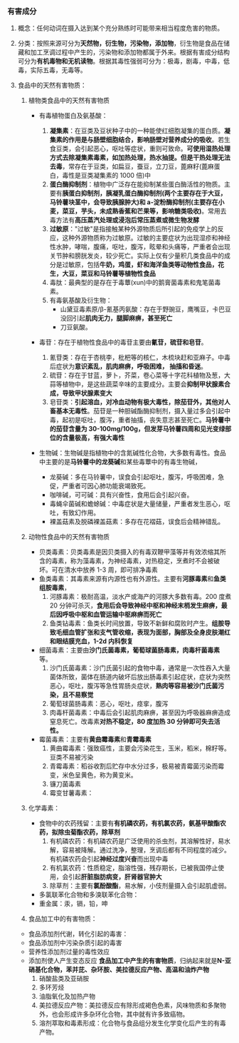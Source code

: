 ### 有害成分

1. 概念：任何动词在摄入达到某个充分熟练时可能带来相当程度危害的物质。
2. 分类：按照来源可分为**天然物，衍生物，污染物，添加物**，衍生物是食品在储藏和加工烹调过程中产生的，污染物和添加物都属于外来。根据有害成分结构可分为**有机毒物和无机读物**。根据其毒性强弱可分为：极毒，剧毒，中毒，低毒，实际五毒，无毒等。
3. 食品中的天然有害物质：

   1. 植物类食品中的天然有害物质

      - 有毒植物蛋白及氨基酸：

        1. **凝集素**：在豆类及豆状种子中的一种能使红细胞凝集的蛋白质。**凝集素的作用是与肠壁细胞结合，影响肠壁对营养成分的吸收**。若生食豆类，会引起恶心，呕吐等症状，重则可致命。**可使用湿热处理方式去除凝集素毒素，如加热处理，热水抽提。但是干热处理无法去毒**，常存在于豆类，如扁豆，蚕豆，立刀豆，蓖麻籽(蓖麻蛋白，毒性是豆类凝集素的 1000 倍)中
        2. **蛋白酶抑制剂**：植物中广泛存在能抑制某些蛋白酶活性的物质。主要有**胰蛋白抑制剂，胰凝乳蛋白酶抑制剂(两个主要存在于大豆，马铃薯块茎中，会导致胰腺肿大)和 a-淀粉酶抑制剂(主要存在小麦，菜豆，芋头，未成熟香蕉和芒果等，影响糖类吸收)**。常用去毒方法有**高压蒸汽处理或浸泡后常压蒸煮或微生物发酵**
        3. **过敏原**："过敏"是指接触某种外源物质后所引起的免疫学上的反应，这种外源物质称为过敏原。过敏的主要症状为出现湿疹和神经性水肿，哮喘，腹痛，呕吐，腹泻，眩晕和头痛等，严重者会出现关节肿和膀胱发炎，较少死亡。实际上仅有少量积几类食品中的成分是过敏原，包括**牛奶，鸡蛋，虾和海洋鱼类等动物性食品，花生，大豆，菜豆和马铃薯等植物性食品**
        4. 毒肽：最典型的是存在于毒蕈(xun)中的鹅膏菌毒素和鬼笔菌毒素。
        5. 有毒氨基酸及衍生物：
           - 山黛豆毒素原/β-氰基丙氨酸：存在于野豌豆，鹰嘴豆，卡巴豆没回引起**肌肉无力，腿脚麻痹，甚至死亡**
           - 刀豆氨酸。

      - 毒苷：存在于植物性食品中的毒苷主要由**氰苷，硫苷和皂苷**。

        1. 氰苷类：存在于杏桃李，枇杷等的核仁，木梳块赶和亚麻子。中毒后症状为**意识紊乱，肌肉麻痹，呼吸困难， 抽搐和昏迷**。
        2. 硫苷：存在于甘蓝，萝卜，芥菜，卷心菜等十字花科植物及葱，大蒜等植物中，是这些蔬菜辛味的主要成分。主要会**抑制甲状腺素合成，导致甲状腺素变大**
        3. 皂苷类：**引起溶血，对冷血动物有极大毒性，除茄苷外，其他对人畜基本无毒性**。茄苷是一种胆碱酯酶抑制剂，摄入量过多会引起中毒，起初是呕吐，腹泻，重者抽搐，丧失意志甚至死亡。**马铃薯中的茄苷含量为 30-100mg/100g，但发芽马铃薯四周和见光变绿部位的含量极高，有强大毒性**

      - 生物碱：生物碱是指植物中的含氮碱性化合物，大多数有毒性。食品中主要的是**马铃薯中的龙葵碱**和某些毒蕈中的有毒生物碱，
        - 龙葵碱：多在马铃薯中，误食会引起呕吐，腹泻，呼吸困难，急促，严重者可因心肺功能衰竭致死。
        - 咖啡碱，可可碱：具有兴奋性，食用后会引起兴奋。
        - 毒蝇伞菌碱和蟾蜍碱：中毒症状是大量储量，严重者发生恶心，呕吐，有致幻作用。
        - 裸盖菇素及脱磷裸盖菇素：多存在花褶菇，误食后会精神错乱。

   2. 动物性食品中的天然有害物质
      - 贝类毒素：贝类毒素是因贝类摄入的有毒双鞭甲藻等并有效浓缩其所含的毒素，称为藻毒素，为神经毒素，对热稳定，烹煮时不会被破坏。可在清水中放养 1-3 周，即可排净毒素
      - 鱼类毒素：其毒素来源有内源性也有外源性。主要有**河豚毒素**和**鱼类组胺毒素**，
        1. 河豚毒素：极耐高温，淡水产或海产的河豚大多数有毒。200 度煮 20 分钟可杀灭，**食用后会导致神经中枢和神经末梢发生麻痹，最后因呼吸中枢和血管运输中枢麻痹而死亡**
        2. 鱼类钻毒素：鱼类长时间放置，导致不新鲜和腐败时产生。**组胺导致毛细血管扩张和支气管收缩，表现为面部，胸部及全身皮肤潮红和眼结膜充血，1-2d 内科恢复**
      - 细菌毒素：主要由**沙门氏菌毒素，葡萄球菌肠毒素，肉毒杆菌毒素**等。
        1. 沙门氏菌毒素：沙门氏菌引起的食物中毒，通常是一次性吞入大量菌体所致，菌体在肠道内破坏后放出肠毒素引起症状，症状为突然恶心，呕吐，腹泻等急性胃肠炎症状，**熟肉等容易被沙门氏菌污染，且不易察觉**
        2. 葡萄球菌肠毒素：恶心，呕吐，痉挛，腹泻
        3. 肉毒杆菌毒素：中毒后会引起肌肉麻痹，甚至因为呼吸器麻痹造成窒息死亡。改毒素**对热不稳定，80 度加热 30 分钟即可失去活性。**
      - 霉菌毒素：主要有**黄曲霉毒素**和**青霉毒素**
        1. 黄曲霉毒素：强致癌性，主要会污染花生，玉米，稻米，棉籽等。豆类不易被污染
        2. 青霉毒素：稻谷收割后贮存中水分过多，极易被青霉菌污染而霉变，米色呈黄色，称为黄变米。
        3. 镰刀菌毒素
        4. 霉变甘薯毒素：
   3. 化学毒素：
      - 食物中的农药残留：主要有**有机磷农药，有机氯农药，氨基甲酸酯农药，拟除虫菊酯农药，除草剂**
        1. 有机磷农药：有机磷农药是广泛使用的杀虫剂，其溶解性好，易水解，容易被降解。通过洗净，整理，烹调后都有不同程度的减少。有机磷农药会引起**神经过度兴奋**而出现中毒
        2. 有机氯农药：性质稳定，脂溶性强，残存期长，已被我国停止使用，会引起**肝脏脂肪病变，肝肾器官肿大**
        3. 除草剂：主要有**氯酚酸酯**，易水解，小伎剂量摄入会引起肌虚弱。
      - 多氯联苯化合物和多溴联苯化合物：
      - 重金属：汞，镉，铅，呻
   4. 食品加工中的有害物质：

   - 食品添加剂代谢，转化引起的毒害：
   - 食品添加剂中污染杂质引起的毒害
   - 营养性添加剂过量的毒性效应
   - 添加剂使人产生变态反应
     **食品加工中产生的有害物质**，归纳起来就是**N-亚硝基化合物，苯并芘、杂环胺、美拉德反应产物、高温和油炸产物**
     1. 硝酸盐类及亚硝胺
     2. 多环芳烃
     3. 油脂氧化及加热产物
     4. 美拉德反应产物：美拉德反应有除形成褐色色素，风味物质和多聚物外，也会形成许多杂环化合物，其中就有许多致癌物。
     5. 溶剂萃取和毒素形成：化合物与食品组分发生化学变化后产生的有毒产物。
